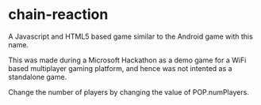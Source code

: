 chain-reaction
==============

A Javascript and HTML5 based game similar to the Android game with this name.

This was made during a Microsoft Hackathon as a demo game for a WiFi based multiplayer gaming platform, and hence was not intented as a standalone game. 

Change the number of players by changing the value of POP.numPlayers.
